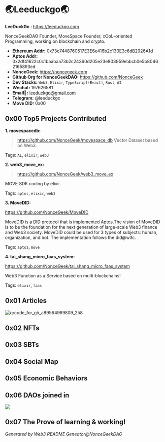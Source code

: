 # 🌏Leeduckgo🌏

<!-- Description -->

**LeeDuckGo** : https://leeduckgo.com

NonceGeekDAO Founder, MoveSpace Founder, cOoL-oriented Programming, working on blockchain and crypto.

<!-- /Description -->

<!-- Important Links -->

- **Ethereum Addr:** 0x73c7448760517E3E6e416b2c130E3c6dB2026A1d
- **Aptos Addr:** 0x2df41622c0c1baabaa73b2c24360d205e23e803959ebbcb0e5b80462165893ed
- **NonceGeek:** https://noncegeek.com
- **Github Org for  NonceGeekDAO:** https://github.com/NonceGeek
- **Dev Stacks:** `Web3`, `Elixir`, `TypeScript(React)`, `Rust`, `AI`.
- **Wechat:** 197626581
- **Email📮:** leeduckgo@gmail.com
- **Telegram:** @leeduckgo
- **Move DID:** 0x00

<!-- /Important Links -->

<!-- Projects -->

## 0x00 Top5 Projects Contributed

**1. movespacedb:**

>
> https://github.com/NonceGeek/movespace_db
Vector Dataset based on Web3.

Tags: `AI`, `elixir`, `web3`

**2. web3_move_ex:**

> https://github.com/NonceGeek/web3_move_ex

MOVE SDK coding by elixir.

Tags: `aptos`, `elixir`, `web3`

**3. MoveDID:**

https://github.com/NonceGeek/MoveDID

MoveDID is a DID protocol that is implemented Aptos.The vision of MoveDID is to be the foundation for the next generation of large-scale Web3 finance and Web3 society. MoveDID could be used for 3 types of subjects: human, organization, and bot. The implementation follows the did@w3c.

Tags: `aptos`, `move`

**4. tai_shang_micro_faas_system:**

https://github.com/NonceGeek/tai_shang_micro_faas_system

Web3 Function as a Service based on multi-blockchains!

Tags: `elixir`, `faas`

<!-- /Projects -->

<!-- Articles -->

## 0x01 Articles

![qrcode_for_gh_a89564999809_258](https://user-images.githubusercontent.com/12784118/230812006-2d2dc2bd-1f6c-4225-a062-6a4d67704ac4.jpg)

<!-- /Articles -->

<!-- NFTs -->

## 0x02 NFTs

<!-- /NFTs -->

<!-- SBTs -->

## 0x03 SBTs

<!-- /SBTs -->

<!-- Social Map -->

## 0x04 Social Map

<!-- /Social Map -->

<!-- Economic Behaviors -->

## 0x05 Economic Behaviors

<!-- /Economic Behaviors -->

## 0x06 DAOs joined in

<!-- DAOs -->

[![](https://img.shields.io/badge/NonceGeekDAO-cool--oriented--programming-blue)](https://github.com/NonceGeek)

<!-- /DAOs -->

<!-- Prove -->

## 0x07 The Prove of learning & working!

<!-- /Prove -->

*Generated by Web3 README Geneator@NonceGeekDAO*
